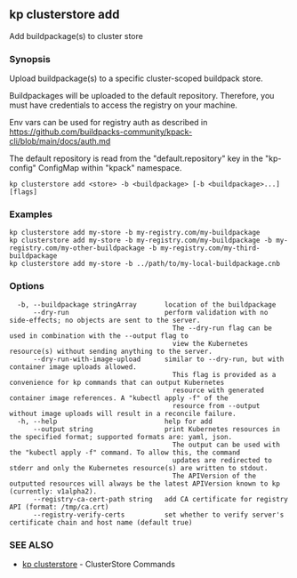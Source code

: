 ## kp clusterstore add

Add buildpackage(s) to cluster store

### Synopsis

Upload buildpackage(s) to a specific cluster-scoped buildpack store.

Buildpackages will be uploaded to the default repository.
Therefore, you must have credentials to access the registry on your machine.

Env vars can be used for registry auth as described in https://github.com/buildpacks-community/kpack-cli/blob/main/docs/auth.md

The default repository is read from the "default.repository" key in the "kp-config" ConfigMap within "kpack" namespace.


```
kp clusterstore add <store> -b <buildpackage> [-b <buildpackage>...] [flags]
```

### Examples

```
kp clusterstore add my-store -b my-registry.com/my-buildpackage
kp clusterstore add my-store -b my-registry.com/my-buildpackage -b my-registry.com/my-other-buildpackage -b my-registry.com/my-third-buildpackage
kp clusterstore add my-store -b ../path/to/my-local-buildpackage.cnb
```

### Options

```
  -b, --buildpackage stringArray       location of the buildpackage
      --dry-run                        perform validation with no side-effects; no objects are sent to the server.
                                         The --dry-run flag can be used in combination with the --output flag to
                                         view the Kubernetes resource(s) without sending anything to the server.
      --dry-run-with-image-upload      similar to --dry-run, but with container image uploads allowed.
                                         This flag is provided as a convenience for kp commands that can output Kubernetes
                                         resource with generated container image references. A "kubectl apply -f" of the
                                         resource from --output without image uploads will result in a reconcile failure.
  -h, --help                           help for add
      --output string                  print Kubernetes resources in the specified format; supported formats are: yaml, json.
                                         The output can be used with the "kubectl apply -f" command. To allow this, the command
                                         updates are redirected to stderr and only the Kubernetes resource(s) are written to stdout.
                                         The APIVersion of the outputted resources will always be the latest APIVersion known to kp (currently: v1alpha2).
      --registry-ca-cert-path string   add CA certificate for registry API (format: /tmp/ca.crt)
      --registry-verify-certs          set whether to verify server's certificate chain and host name (default true)
```

### SEE ALSO

* [kp clusterstore](kp_clusterstore.md)	 - ClusterStore Commands

